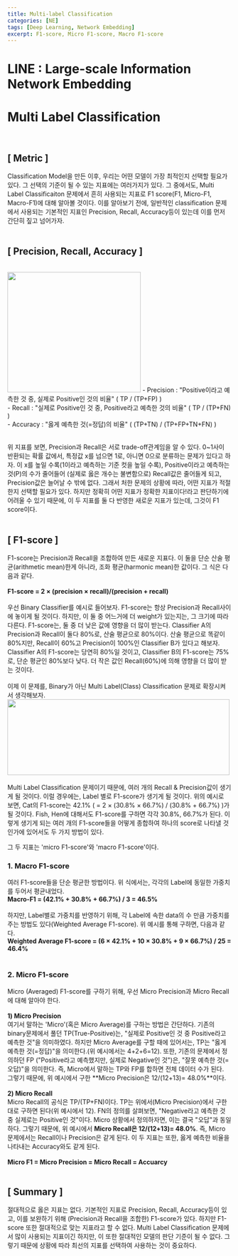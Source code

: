 ```yaml
---
title: Multi-label Classification
categories: [NE]
tags: [Deep Learning, Network Embedding]
excerpt: F1-score, Micro F1-score, Macro F1-score
---
```


# LINE : Large-scale Information Network Embedding

# Multi Label Classification <br /><br />

## [ Metric ]
<script src="https://cdn.mathjax.org/mathjax/latest/MathJax.js?config=TeX-AMS-MML_HTMLorMML" type="text/javascript"></script>

Classification Model을 만든 이후, 우리는 어떤 모델이 가장 최적인지 선택할 필요가 있다. 그 선택의 기준이 될 수 있는 지표에는 여러가지가 있다. 그 중에서도, Multi Label Classificaiton 문제에서 흔히 사용되는 지표로 F1 score(F1, Micro-F1, Macro-F1)에 대해 알아볼 것이다. 이를 알아보기 전에, 일반적인 classification 문제에서 사용되는 기본적인 지표인 Precision, Recall, Accuracy등이 있는데 이를 먼저 간단히 짚고 넘어가자. <br /> <br />

## [ Precision, Recall, Accuracy ]
<br />
<img src="https://sebastianraschka.com/images/faq/multiclass-metric/conf_mat.png" width="300" height="270" /> 
- Precision : "Positive이라고 예측한 것 중, 실제로 Positive인 것의 비율" ( TP / (TP+FP) ) <br />
- Recall : "실제로 Positive인 것 중, Positive라고 예측한 것의 비율" ( TP / (TP+FN) ) <br />
- Accuracy : "옳게 예측한 것(=정답)의 비율" ( (TP+TN) / (TP+FP+TN+FN) ) <br /> <br />

위 지표를 보면, Precision과 Recall은 서로 trade-off관계임을 알 수 있다. 0~1사이 반환되는 확률 값에서, 특정값 x를 넘으면 1로, 아니면 0으로 분류하는 문제가 있다고 하자. 이 x를 높일 수록(1이라고 예측하는 기준 컷을 높일 수록), Positive이라고 예측하는 것(P)의 수가 줄어들어 (실제로 옳은 개수는 불변함으로) Recall값은 줄어들게 되고, Precision값은 늘어날 수 밖에 없다. 그래서 처한 문제의 상황에 따라, 어떤 지표가 적절한지 선택할 필요가 있다. 하지만 정확히 어떤 지표가 정확한 지표이다!라고 판단하기에 어려울 수 있기 때문에, 이 두 지표를 둘 다 반영한 새로운 지표가 있는데, 그것이 F1 score이다. <br /><br />

## [ F1-score ]
F1-score는 Precision과 Recall을 조합하여 만든 새로운 지표다. 이 둘을 단순 산술 평균(arithmetic mean)한게 아니라, 조화 평균(harmonic mean)한 값이다. 그 식은 다음과 같다. <br /> <br />
**F1-score = 2 × (precision × recall)/(precision + recall)** <br /> <br />
우선 Binary Classifier를 예시로 들어보자. F1-score는 항상 Precision과 Recall사이에 놓이게 될 것이다. 하지만, 이 둘 중 어느거에 더 weight가 있는지는, 그 크기에 따라 다른다. F1-score는, 둘 중 더 낮은 값에 영향을 더 많이 받는다. Classifier A의 Precision과 Recall이 둘다 80%로, 산술 평균으로 80%이다. 산술 평균으로 똑같이 80%지만, Recall이 60%고 Precision이 100%인 Classifier B가 있다고 해보자. Classifier A의 F1-score는 당연히 80%일 것이고, Classifier B의 F1-score는 75%로, 단순 평균인 80%보다 낮다. 더 작은 값인 Recall(60%)에 의해 영향을 더 많이 받는 것이다.  <br /> <br /> 
이제 이 문제를, Binary가 아닌 Multi Label(Class) Classification 문제로 확장시켜서 생각해보자. <br />
<img src="https://miro.medium.com/max/739/1*ytdBywq7W65GyMqvx33PYQ.png" width="500" height="170" /> <br /><br />
Multi Label Classification 문제이기 때문에, 여러 개의 Recall & Precision값이 생기게 될 것이다. 이럴 경우에는, Label 별로 F1-score가 생기게 될 것이다. 위의 예시로 보면, Cat의 F1-score는 42.1% ( = 2 × (30.8% × 66.7%) / (30.8% + 66.7%) )가 될 것이다. Fish, Hen에 대해서도 F1-score를 구하면 각각 30.8%, 66.7%가 된다. 이렇게 생기게 되는 여러 개의 F1-score들을 어떻게 종합하여 하나의 score로 나타낼 것인가에 있어서도 두 가지 방법이 있다. <br />

그 두 지표는 'micro F1-score'와 'macro F1-score'이다. <br />

### 1. Macro F1-score <br />
여러 F1-score들을 단순 평균한 방법이다. 위 식에서는, 각각의 Label에 동일한 가중치를 두어서 평균내었다. <br /> 
**Macro-F1 = (42.1% + 30.8% + 66.7%) / 3 = 46.5%** <br /> <br />
 하지만, Label별로 가중치를 반영하기 위해, 각 Label에 속한 data의 수 만큼 가중치를 주는 방법도 있다(Weighted Average F1-score). 위 예시를 통해 구하면, 다음과 같다.<br />
**Weighted Average F1-score = (6 × 42.1% + 10 × 30.8% + 9 × 66.7%) / 25 = 46.4%** <br /> <br />


### 2. Micro F1-score  <br />
Micro (Averaged) F1-score를 구하기 위해, 우선 Micro Precision과 Micro Recall에 대해 알아야 한다. <br /> <br />
**1) Micro Precision**<br />
여기서 말하는 'Micro'(혹은 Micro Average)를 구하는 방법은 간단하다. 기존의 binary문제에서 풀던 TP(True-Positive)는, "실제로 Positive인 것 중 Positive라고 예측한 것"을 의미하였다. 하지만 Micro Average를 구할 때에 있어서는, TP는 "옳게 예측한 것(=정답)"을 의미한다.(위 예시에서는 4+2+6=12). 또한, 기존의 문제에서 정의하던 FP ("Positive라고 예측했지만, 실제로 Negative인 것")은, "잘못 예측한 것(=오답)"을 의미한다. 즉, Micro에서 말하는 TP와 FP를 합하면 전체 데이터 수가 된다. 그렇기 때문에, 위 예시에서 구한 **Micro Precision은 12/(12+13)= 48.0%**이다. <br /> <br />
**2) Micro Recall**<br />
Micro Recall의 공식은 TP/(TP+FN)이다. TP는 위에서(Micro Precision)에서 구한 대로 구하면 된다(위 예시에서 12). FN의 정의를 살펴보면, "Negative라고 예측한 것 중 실제로는 Positive인 것"이다. Micro 상황에서 정의하자면, 이는 결국 "오답"과 동일하다. 그렇기 때문에, 위 예시에서 **Micro Recall은 12/(12+13)= 48.0%**. 즉, Micro 문제에서는 Recall이나 Precision은 같게 된다. 이 두 지표는 또한, 옳게 예측한 비율을 나타내는 Accuracy와도 같게 된다.<br /><br />
**Micro F1 = Micro Precision = Micro Recall = Accuarcy** <br /><br />

## [ Summary ]  <br />
절대적으로 옳은 지표는 없다. 기본적인 지표로 Precision, Recall, Accuracy등이 있고, 이를 보완하기 위해 (Precision과 Recall을 조합한) F1-score가 있다. 하지만 F1-score 또한 절대적으로 맞는 지표라고 할 수 없다. Multi Label Classification 문제에서 많이 사용되는 지표이긴 하지만, 이 또한 절대적인 모델의 판단 기준이 될 수 없다. 그렇기 때문에 상황에 따라 최선의 지표를 선택하여 사용하는 것이 중요하다.
